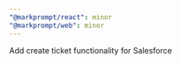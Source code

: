 ```yaml
---
"@markprompt/react": minor
"@markprompt/web": minor
---
```


Add create ticket functionality for Salesforce
